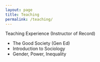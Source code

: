 ```yaml
---
layout: page
title: Teaching
permalink: /teaching/
---
```

Teaching Experience (Instructor of Record)
* The Good Society (Gen Ed)
* Introduction to Sociology 
* Gender, Power, Inequality 

